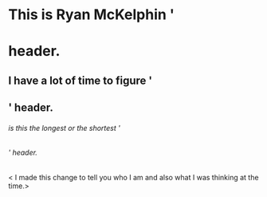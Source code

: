 # This is Ryan McKelphin '<h1> header.
## I have a lot of time to figure '<h2>' header.
###### is this the longest or the shortest '<h6>' header.




















< I made this change to tell you who I am and also what I was thinking at the time.>
